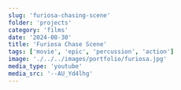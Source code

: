 ```yaml
---
slug: 'furiosa-chasing-scene'
folder: 'projects'
category: 'films'
date: '2024-08-30'
title: 'Furiosa Chase Scene'
tags: ['movie', 'epic', 'percussion', 'action']
image: './../../images/portfolio/furiosa.jpg'
media_type: 'youtube'
media_src: '--AU_Yd4lhg'
---
```

